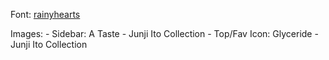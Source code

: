 Font: 
	[rainyhearts](https://fontmeme.com/fonts/rainy-hearts-font/)

Images: 
	- Sidebar: A Taste - Junji Ito Collection
	- Top/Fav Icon: Glyceride - Junji Ito Collection
